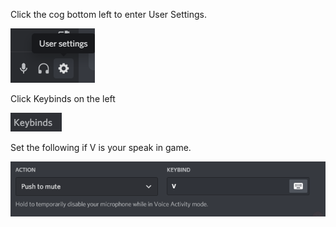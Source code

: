 Click the cog bottom left to enter User Settings.

![Cog](/PushToMute/cog.png)

Click Keybinds on the left

![Keybind](/PushToMute/keybinds.png)

Set the following if V is your speak in game.

![Bind](/PushToMute/bind.png)
